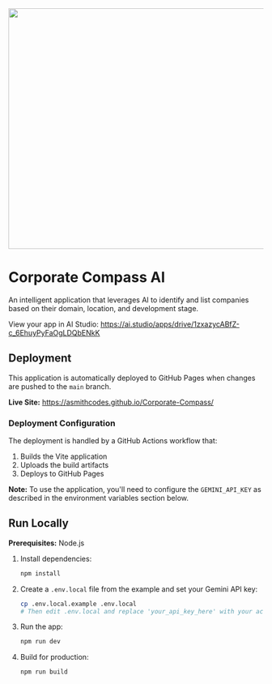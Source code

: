 <div align="center">
<img width="1200" height="475" alt="GHBanner" src="https://github.com/user-attachments/assets/0aa67016-6eaf-458a-adb2-6e31a0763ed6" />
</div>

# Corporate Compass AI

An intelligent application that leverages AI to identify and list companies based on their domain, location, and development stage.

View your app in AI Studio: https://ai.studio/apps/drive/1zxazycABfZ-c_6EhuyPyFaOgLDQbENkK

## Deployment

This application is automatically deployed to GitHub Pages when changes are pushed to the `main` branch.

**Live Site:** https://asmithcodes.github.io/Corporate-Compass/

### Deployment Configuration

The deployment is handled by a GitHub Actions workflow that:
1. Builds the Vite application
2. Uploads the build artifacts
3. Deploys to GitHub Pages

**Note:** To use the application, you'll need to configure the `GEMINI_API_KEY` as described in the environment variables section below.

## Run Locally

**Prerequisites:**  Node.js


1. Install dependencies:
   ```bash
   npm install
   ```

2. Create a `.env.local` file from the example and set your Gemini API key:
   ```bash
   cp .env.local.example .env.local
   # Then edit .env.local and replace 'your_api_key_here' with your actual API key
   ```

3. Run the app:
   ```bash
   npm run dev
   ```

4. Build for production:
   ```bash
   npm run build
   ```
